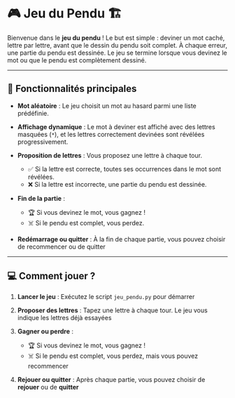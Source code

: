 # 🎮 **Jeu du Pendu** 🏗️

Bienvenue dans le **jeu du pendu** ! Le but est simple : deviner un mot caché, lettre par lettre, avant que le dessin du pendu soit complet. À chaque erreur, une partie du pendu est dessinée. Le jeu se termine lorsque vous devinez le mot ou que le pendu est complètement dessiné.

---

## 📝 **Fonctionnalités principales**

* **Mot aléatoire** : Le jeu choisit un mot au hasard parmi une liste prédéfinie.
* **Affichage dynamique** : Le mot à deviner est affiché avec des lettres masquées (`*`), et les lettres correctement devinées sont révélées progressivement.
* **Proposition de lettres** : Vous proposez une lettre à chaque tour.

  * ✅ Si la lettre est correcte, toutes ses occurrences dans le mot sont révélées.
  * ❌ Si la lettre est incorrecte, une partie du pendu est dessinée.
* **Fin de la partie** :

  * 🏆 Si vous devinez le mot, vous gagnez !
  * ☠️ Si le pendu est complet, vous perdez.
* **Redémarrage ou quitter** : À la fin de chaque partie, vous pouvez choisir de recommencer ou de quitter
  
---

## 💻 **Comment jouer ?**

1. **Lancer le jeu** : Exécutez le script `jeu_pendu.py` pour démarrer
2. **Proposer des lettres** : Tapez une lettre à chaque tour. Le jeu vous indique les lettres déjà essayées
3. **Gagner ou perdre** :

   * 🏆 Si vous devinez le mot, vous gagnez !
   * ☠️ Si le pendu est complet, vous perdez, mais vous pouvez recommencer
4. **Rejouer ou quitter** : Après chaque partie, vous pouvez choisir de **rejouer** ou de **quitter**
